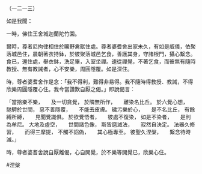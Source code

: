 （一二一三）

如是我聞：

一時，佛住王舍城迦蘭陀竹園。

爾時，尊者尼拘律相住於曠野禽獸住處。尊者婆耆舍出家未久，有如是威儀，依聚落城邑住，晨朝著衣持鉢，於彼聚落城邑乞食，善護其身，守諸根門，攝心繫念。食已，還住處，舉衣鉢，洗足畢，入室坐禪。速從禪覺，不著乞食，而彼無有隨時教授、無有教誡者，心不安樂，周圓隱覆。如是深住。

時，尊者婆耆舍作是念：「我不得利，難得非易得。我不隨時得教授、教誡，不得欣樂周圓隱覆心住。我今當讚歎自厭之偈。」即說偈言：

「當捨樂不樂，　　及一切貪覺，
於隣無所作，　　離染名比丘。
於六覺心想，　　馳騁於世間，
惡不善隱覆，　　不能去皮膚。
穢污樂於心，　　是不名比丘，
有餘縛所縛，　　見聞覺識俱。
於欲覺悟者，　　彼處不復染，
如是不染者，　　是則為牟尼。
大地及虛空，　　世間諸色像，
斯皆磨滅法，　　寂然自決定。
法器久修習，　　而得三摩提，
不觸不諂偽，　　其心極專至。
彼聖久涅槃，　　繫念待時滅。」

時，尊者婆耆舍說自厭離偈，心自開覺，於不樂等開覺已，欣樂心住。





#涅槃
